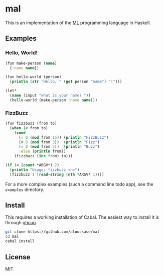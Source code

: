 # mal

This is an implementation of the [ML](https://github.com/kanaka/mal) programming language in Haskell.

## Examples

### Hello, World!

```clojure
(fun make-person (name)
  {:name name})

(fun hello-world (person)
  (println (str "Hello, " (get person "name") "!")))

(let*
  (name (input "what is your name? "))
  (hello-world (make-person :name name)))
```

### FizzBuzz

```clojure
(fun fizzbuzz (from to)
  (when (< from to)
    (cond
      (= 0 (mod from 15)) (println "FizzBuzz")
      (= 0 (mod from 3))  (println "Fizz")
      (= 0 (mod from 5))  (println "Buzz")
      :else (println from))
    (fizzbuzz (inc from) to)))

(if (< (count *ARGV*) 2)
  (println "Usage: fizzbuzz <n>")
  (fizzbuzz 1 (read-string (nth *ARGV* 1))))
```

For a more complex examples (such a command line todo app), see the `examples` directory.

## Install

This requires a working installation of Cabal. The easiest way to install it is
through [ghcup](https://www.haskell.org/ghcup/).

```bash
git clone https://github.com/aloussase/mal
cd mal
cabal install
```

## License

MIT
